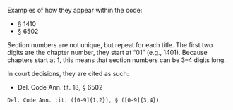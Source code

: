 Examples of how they appear within the code:

* § 1410
* § 6502

Section numbers are not unique, but repeat for each title. The first two digits are the chapter number, they start at “01” (e.g., 1401). Because chapters start at 1, this means that section numbers can be 3–4 digits long.

In court decisions, they are cited as such:

* Del. Code Ann. tit. 18, § 6502

```
Del. Code Ann. tit. ([0-9]{1,2}), § ([0-9]{3,4})
```
